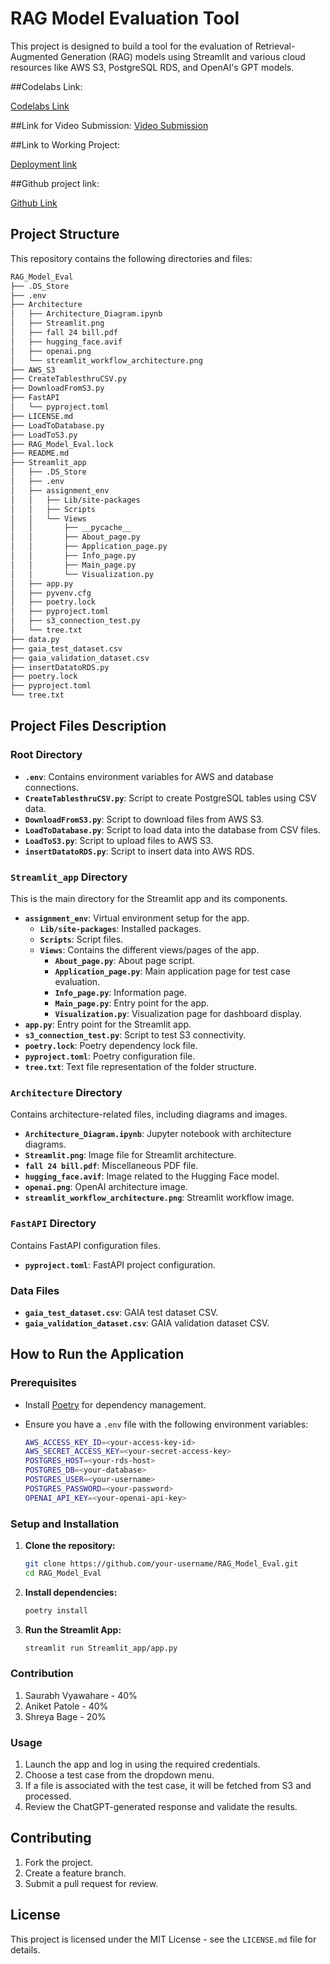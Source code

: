 # RAG Model Evaluation Tool

This project is designed to build a tool for the evaluation of Retrieval-Augmented Generation (RAG) models using Streamlit and various cloud resources like AWS S3, PostgreSQL RDS, and OpenAI's GPT models.

##Codelabs Link:

[Codelabs Link](https://codelabs-preview.appspot.com/?file_id=1mjSKMWLaBjHpahLFToNlpkTMapciBedKwfLZGAjF07A#0)

##Link for Video Submission: 
[Video Submission](https://drive.google.com/file/d/19I_VNQc1OnEuPOMaJiJlypfMIwDwJnSX/view?usp=sharing)

##Link to Working Project:

[Deployment link](https://rag-model-eval.streamlit.app/)


##Github project link:

[Github Link](https://github.com/BigDataIA-Fall2024-TeamA5/Assignment1.git)

## Project Structure

This repository contains the following directories and files:

```bash
RAG_Model_Eval
├── .DS_Store
├── .env
├── Architecture
│   ├── Architecture_Diagram.ipynb
│   ├── Streamlit.png
│   ├── fall 24 bill.pdf
│   ├── hugging_face.avif
│   ├── openai.png
│   └── streamlit_workflow_architecture.png
├── AWS_S3
├── CreateTablesthruCSV.py
├── DownloadFromS3.py
├── FastAPI
│   └── pyproject.toml
├── LICENSE.md
├── LoadToDatabase.py
├── LoadToS3.py
├── RAG_Model_Eval.lock
├── README.md
├── Streamlit_app
│   ├── .DS_Store
│   ├── .env
│   ├── assignment_env
│   │   ├── Lib/site-packages
│   │   ├── Scripts
│   │   └── Views
│   │       ├── __pycache__
│   │       ├── About_page.py
│   │       ├── Application_page.py
│   │       ├── Info_page.py
│   │       ├── Main_page.py
│   │       └── Visualization.py
│   ├── app.py
│   ├── pyvenv.cfg
│   ├── poetry.lock
│   ├── pyproject.toml
│   ├── s3_connection_test.py
│   └── tree.txt
├── data.py
├── gaia_test_dataset.csv
├── gaia_validation_dataset.csv
├── insertDatatoRDS.py
├── poetry.lock
├── pyproject.toml
└── tree.txt
```

## Project Files Description

### Root Directory
- **`.env`**: Contains environment variables for AWS and database connections.
- **`CreateTablesthruCSV.py`**: Script to create PostgreSQL tables using CSV data.
- **`DownloadFromS3.py`**: Script to download files from AWS S3.
- **`LoadToDatabase.py`**: Script to load data into the database from CSV files.
- **`LoadToS3.py`**: Script to upload files to AWS S3.
- **`insertDatatoRDS.py`**: Script to insert data into AWS RDS.

### `Streamlit_app` Directory
This is the main directory for the Streamlit app and its components.

- **`assignment_env`**: Virtual environment setup for the app.
  - **`Lib/site-packages`**: Installed packages.
  - **`Scripts`**: Script files.
  - **`Views`**: Contains the different views/pages of the app.
    - **`About_page.py`**: About page script.
    - **`Application_page.py`**: Main application page for test case evaluation.
    - **`Info_page.py`**: Information page.
    - **`Main_page.py`**: Entry point for the app.
    - **`Visualization.py`**: Visualization page for dashboard display.
- **`app.py`**: Entry point for the Streamlit app.
- **`s3_connection_test.py`**: Script to test S3 connectivity.
- **`poetry.lock`**: Poetry dependency lock file.
- **`pyproject.toml`**: Poetry configuration file.
- **`tree.txt`**: Text file representation of the folder structure.

### `Architecture` Directory
Contains architecture-related files, including diagrams and images.
- **`Architecture_Diagram.ipynb`**: Jupyter notebook with architecture diagrams.
- **`Streamlit.png`**: Image file for Streamlit architecture.
- **`fall 24 bill.pdf`**: Miscellaneous PDF file.
- **`hugging_face.avif`**: Image related to the Hugging Face model.
- **`openai.png`**: OpenAI architecture image.
- **`streamlit_workflow_architecture.png`**: Streamlit workflow image.

### `FastAPI` Directory
Contains FastAPI configuration files.
- **`pyproject.toml`**: FastAPI project configuration.

### Data Files
- **`gaia_test_dataset.csv`**: GAIA test dataset CSV.
- **`gaia_validation_dataset.csv`**: GAIA validation dataset CSV.

## How to Run the Application

### Prerequisites
- Install [Poetry](https://python-poetry.org/) for dependency management.
- Ensure you have a `.env` file with the following environment variables:

  ```bash
  AWS_ACCESS_KEY_ID=<your-access-key-id>
  AWS_SECRET_ACCESS_KEY=<your-secret-access-key>
  POSTGRES_HOST=<your-rds-host>
  POSTGRES_DB=<your-database>
  POSTGRES_USER=<your-username>
  POSTGRES_PASSWORD=<your-password>
  OPENAI_API_KEY=<your-openai-api-key>
  ```

### Setup and Installation
1. **Clone the repository:**
   ```bash
   git clone https://github.com/your-username/RAG_Model_Eval.git
   cd RAG_Model_Eval
   ```

2. **Install dependencies:**
   ```bash
   poetry install
   ```

3. **Run the Streamlit App:**
   ```bash
   streamlit run Streamlit_app/app.py
   ```



### Contribution
1. Saurabh Vyawahare - 40%
2. Aniket Patole - 40%
3. Shreya Bage - 20%

### Usage
1. Launch the app and log in using the required credentials.
2. Choose a test case from the dropdown menu.
3. If a file is associated with the test case, it will be fetched from S3 and processed.
4. Review the ChatGPT-generated response and validate the results.

## Contributing
1. Fork the project.
2. Create a feature branch.
3. Submit a pull request for review.

## License
This project is licensed under the MIT License - see the `LICENSE.md` file for details.
